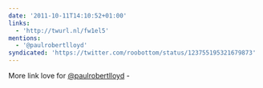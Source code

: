 ```yaml
---
date: '2011-10-11T14:10:52+01:00'
links:
  - 'http://twurl.nl/fw1el5'
mentions:
  - '@paulrobertlloyd'
syndicated: 'https://twitter.com/roobottom/status/123755195321679873'
---
```

More link love for [@paulrobertlloyd](https://twitter.com/@paulrobertlloyd) - 
